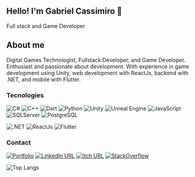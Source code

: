 ## Hello! I'm Gabriel Cassimiro 👋

Full stack and Game Developer

## About me

Digital Games Technologist, Fullstack Developer, and Game Developer. Enthusiast and passionate about development. With experience in game development using Unity, web development with ReactJs, backend with .NET, and mobile with Flutter.

### Tecnologies
![C#](https://img.shields.io/badge/C%23-239120?style=for-the-badge&logo=c-sharp&logoColor=white)
![C++](https://img.shields.io/static/v1?style=for-the-badge&message=C%2B%2B&color=00599C&logo=C%2B%2B&logoColor=FFFFFF&label=)
![Dart](https://img.shields.io/static/v1?style=for-the-badge&message=Dart&color=0175C2&logo=Dart&logoColor=FFFFFF&label=)
![Python](https://img.shields.io/static/v1?style=for-the-badge&message=Python&color=02569B&logo=Python&logoColor=FFFFFF&label=)
![Unity](https://img.shields.io/badge/Unity-100000?style=for-the-badge&logo=unity&logoColor=white)
![Unreal Engine](https://img.shields.io/badge/unrealengine-100000?style=for-the-badge&logo=unrealengine&logoColor=white)
![JavaScript](https://img.shields.io/badge/JavaScript-323330?style=for-the-badge&logo=javascript&logoColor=F7DF1E)
![SQLServer](https://img.shields.io/badge/sqlserver-CC2927?style=for-the-badge&logo=microsoftsqlserver&logoColor=white)
![PostgreSQL](https://img.shields.io/static/v1?style=for-the-badge&message=PostgreSQL&color=4169E1&logo=PostgreSQL&logoColor=FFFFFF&label=)

![.NET](https://img.shields.io/badge/.NET-5C2D91?style=for-the-badge&logo=.net&logoColor=white)
![ReactJs](https://img.shields.io/static/v1?style=for-the-badge&message=React&color=222222&logo=React&logoColor=61DAFB&label=)
![Flutter](https://img.shields.io/static/v1?style=for-the-badge&message=Flutter&color=02569B&logo=Flutter&logoColor=FFFFFF&label=)

### Contact
[![Portfolio](https://img.shields.io/badge/portifolio-000000?style=for-the-badge&logo=githubpages&logoColor=white)](https://gabrielcassimiro.github.io/)
[![LinkedIn URL](https://img.shields.io/badge/LinkedIn-0077B5?style=for-the-badge&logo=linkedin&logoColor=white)](https://www.linkedin.com/in/gabrielcassimiro/)
[![Itch URL](https://img.shields.io/badge/Itch.io-FA5C5C?style=for-the-badge&logo=itchdotio&logoColor=white)](https://gabrielcassimiro.itch.io/)
[![StackOverflow](https://img.shields.io/badge/Stack_Overflow-FE7A16?style=for-the-badge&logo=stack-overflow&logoColor=white)](https://stackoverflow.com/users/15269774/gabrielcassimiro)

![Top Langs](https://github-readme-stats.vercel.app/api/top-langs/?username=gabrielcassimiro&hide=ASP,ShaderLab,HLSL,Shell&langs_count=8&theme=dark)


